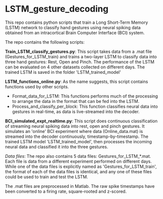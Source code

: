 # LSTM_gesture_decoding

This repo contains python scripts that train a Long Short-Term Memory (LSTM) network to classify hand gestures using neural spiking data obtained from an intracortical Brain Computer Interface (BCI) system.

The repo contains the following scripts:

**Train_LSTM_classify_gestures.py**: This script takes data from a .mat file (Gestures_for_LSTM_train) and trains a two-layer LSTM to classify data into three hand gestures: Rest, Open and Pinch. The performance of the LSTM can be evaluated on 4 other datasets collected on different days. The trained LSTM is saved in the folder 'LSTM_trained_model'

**LSTM_functions_online.py**: As the name suggests, this script contains functions used by other scripts.
- Format_data_for_LSTM: This functions performs much of the processing to arrange the data in the format that can be fed into the LSTM.
- Process_and_classify_per_block: This function classifies neural data into gestures in real-time, as data is live-streamed into the decoder.

**BCI_simulated_expt_realtime.py**: This script does continuous classification of streaming neural spiking data into rest, open and pinch gestures. It simulates an 'online' BCI experiment where data (Online_data.mat) is streamed into the decoder continuously, timestamp-by-timestamp. The trained LSTM model 'LSTM_trained_model', then processes the incoming neural data and classified it into the three gestures.

_Data files_: The repo also contains 5 data files: Gestures_for_LSTM_*.mat. Each file is data from a different experiment performed on different days. While one of the data files is explicitly named as 'Gestures_for_LSTM_train', the format of each of the data files is identical, and any one of these files could be used to train and test the LSTM.

The .mat files are preprocessed in Matlab. The raw spike timestamps have been converted to a firing rate, square-rooted and z-scored.
